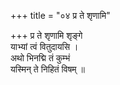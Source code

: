+++
title = "०४ प्र ते शृणामि"

+++
प्र ते शृणामि शृङ्गे  
याभ्यां त्वं वितुदायसि ।  
अथो भिनद्मि तं कुम्भं  
यस्मिन् ते निहितं विषम् ॥
